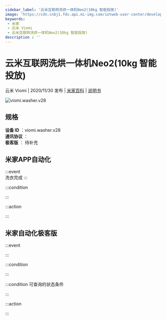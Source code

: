 ```yaml
---
sidebar_label: '云米互联网洗烘一体机Neo2(10kg 智能投放)'
image: 'https://cdn.cnbj1.fds.api.mi-img.com/iotweb-user-center/developer_1679048936109jmxdolKM.png?GalaxyAccessKeyId=AKVGLQWBOVIRQ3XLEW&Expires=9223372036854775807&Signature=IWUm1v40yBdOSM2YvguTsGlQ6VM='
keywords: 
 - 米家
 - 云米 Viomi
 - 云米互联网洗烘一体机Neo2(10kg 智能投放)
description : ''
---
```

# 云米互联网洗烘一体机Neo2(10kg 智能投放)

云米 Viomi | 2020/11/30 发布 | [米家百科](https://home.mi.com/webapp/content/baike/product/index.html?model=viomi.washer.v28) | [说明书](https://home.mi.com/views/introduction.html?model=viomi.washer.v28&region=cn)

![viomi.washer.v28](https://cdn.cnbj1.fds.api.mi-img.com/iotweb-user-center/developer_1679048936109jmxdolKM.png?GalaxyAccessKeyId=AKVGLQWBOVIRQ3XLEW&Expires=9223372036854775807&Signature=IWUm1v40yBdOSM2YvguTsGlQ6VM=)

## 规格  
> 
**设备 ID** ：viomi.washer.v28  
**通讯协议** ：  
**极客版**  ： 待补充 


## 米家APP自动化  

:::event  
洗衣完成
:::

:::condition  

:::

:::action   

:::

## 米家自动化极客版  

:::event  

:::

:::condition  

:::

:::condition 可查询的状态条件  

:::

:::action  

:::

        
